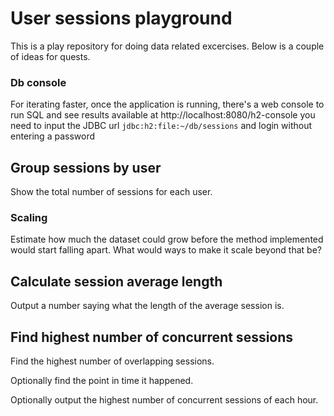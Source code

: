 # User sessions playground

This is a play repository for doing data related excercises.
Below is a couple of ideas for quests.

### Db console
For iterating faster, once the application is running, there's a web console to run SQL and see results available at
http://localhost:8080/h2-console
you need to input the JDBC url `jdbc:h2:file:~/db/sessions` and login without entering a password

## Group sessions by user

Show  the total number of sessions for each user.

### Scaling

Estimate how much the dataset could grow before the method implemented would start falling apart.
What would ways to make it scale beyond that be?

## Calculate session average length

Output a number saying what the length of the average session is.

## Find highest number of concurrent sessions

Find the highest number of overlapping sessions. 

Optionally find the point in time it happened.

Optionally output the highest number of concurrent sessions of each hour.

